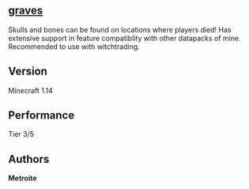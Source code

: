 ## [graves](https://minhaskamal.github.io/DownGit/#/home?url=https://github.com/Metroite/datapacks/tree/master/graves&rootDirectory=false)

Skulls and bones can be found on locations where players died! Has extensive support in feature compatiblity with other datapacks of mine.
Recommended to use with witchtrading.

## Version

Minecraft 1.14

## Performance

Tier 3/5

## Authors

**Metroite**

